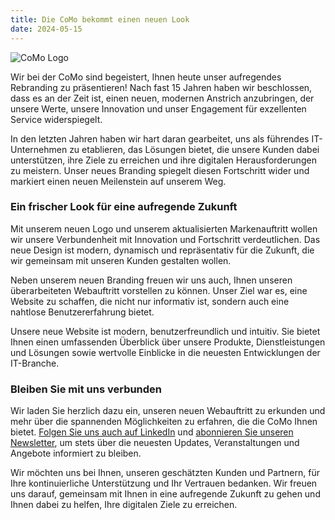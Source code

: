 ```yaml
---
title: Die CoMo bekommt einen neuen Look
date: 2024-05-15
---
```


![CoMo Logo](/notes/2024-05-15.png)

Wir bei der CoMo sind begeistert, Ihnen heute unser aufregendes Rebranding zu präsentieren! Nach fast 15 Jahren haben wir beschlossen, dass es an der Zeit ist, einen neuen, modernen Anstrich anzubringen, der unsere Werte, unsere Innovation und unser Engagement für exzellenten Service widerspiegelt.

In den letzten Jahren haben wir hart daran gearbeitet, uns als führendes IT-Unternehmen zu etablieren, das Lösungen bietet, die unsere Kunden dabei unterstützen, ihre Ziele zu erreichen und ihre digitalen Herausforderungen zu meistern. Unser neues Branding spiegelt diesen Fortschritt wider und markiert einen neuen Meilenstein auf unserem Weg.

### Ein frischer Look für eine aufregende Zukunft

Mit unserem neuen Logo und unserem aktualisierten Markenauftritt wollen wir unsere Verbundenheit mit Innovation und Fortschritt verdeutlichen. Das neue Design ist modern, dynamisch und repräsentativ für die Zukunft, die wir gemeinsam mit unseren Kunden gestalten wollen.

Neben unserem neuen Branding freuen wir uns auch, Ihnen unseren überarbeiteten Webauftritt vorstellen zu können. Unser Ziel war es, eine Website zu schaffen, die nicht nur informativ ist, sondern auch eine nahtlose Benutzererfahrung bietet.

Unsere neue Website ist modern, benutzerfreundlich und intuitiv. Sie bietet Ihnen einen umfassenden Überblick über unsere Produkte, Dienstleistungen und Lösungen sowie wertvolle Einblicke in die neuesten Entwicklungen der IT-Branche.

### Bleiben Sie mit uns verbunden

Wir laden Sie herzlich dazu ein, unseren neuen Webauftritt zu erkunden und mehr über die spannenden Möglichkeiten zu erfahren, die die CoMo Ihnen bietet. [Folgen Sie uns auch auf LinkedIn](https://www.linkedin.com/company/como-solution-gmbh) und [abonnieren Sie unseren Newsletter](/about/newsletter), um stets über die neuesten Updates, Veranstaltungen und Angebote informiert zu bleiben.

Wir möchten uns bei Ihnen, unseren geschätzten Kunden und Partnern, für Ihre kontinuierliche Unterstützung und Ihr Vertrauen bedanken. Wir freuen uns darauf, gemeinsam mit Ihnen in eine aufregende Zukunft zu gehen und Ihnen dabei zu helfen, Ihre digitalen Ziele zu erreichen.
